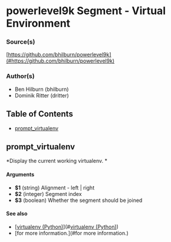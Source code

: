 # powerlevel9k Segment - Virtual Environment


### Source(s)

[https://github.com/bhilburn/powerlevel9k](#https://github.com/bhilburn/powerlevel9k)


### Author(s)

- Ben Hilburn (bhilburn)
- Dominik Ritter (dritter)


## Table of Contents

- [prompt_virtualenv](#prompt_virtualenv)

## prompt_virtualenv
*Display the current working virtualenv. *

#### Arguments

- **$1** (string) Alignment - left | right
- **$2** (integer) Segment index
- **$3** (boolean) Whether the segment should be joined


#### See also

- [[virtualenv (Python)](https://virtualenv.pypa.io/en/latest/)](#[virtualenv (Python)](https://virtualenv.pypa.io/en/latest/))
- [for more information.](#for more information.)



